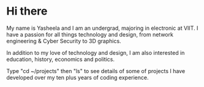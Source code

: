



# Hi there

My name is Yasheela and I am an undergrad, majoring in electronic at VIIT. I have a passion for all things technology and design, from network engineering & Cyber Security to 3D graphics.

In addition to my love of technology and design, I am also interested in education, history, economics and politics.

Type "cd ~/projects" then "ls" to see details of some of projects I have developed over my ten plus years of coding experience.
